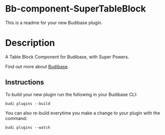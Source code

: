 # Bb-component-SuperTableBlock
This is a readme for your new Budibase plugin.

# Description
A Table Block Component for Budibase, with Super Powers.

Find out more about [Budibase](https://github.com/Budibase/budibase).

## Instructions

To build your new  plugin run the following in your Budibase CLI:
```
budi plugins --build
```

You can also re-build everytime you make a change to your plugin with the command:
```
budi plugins --watch
```

